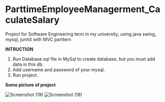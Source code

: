 # ParttimeEmployeeManagerment_CaculateSalary
Project for Software Engineering term in my university, using java swing, mysql, junit4 with MVC parttern


**INTRUCTION**
1. Run Database.sql file in MySql to create database, but you must add data in this db.
2. Add username and password of your mysql.
3. Run project.

**Some picture of project**

![Screenshot (19)](https://user-images.githubusercontent.com/54373203/119431616-17824480-bd3d-11eb-8ee3-5c508ab282c1.png)
![Screenshot (18)](https://user-images.githubusercontent.com/54373203/119431623-1c46f880-bd3d-11eb-9c48-01f37707a9a7.png)
